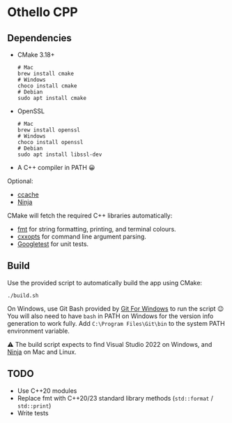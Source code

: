 # Othello CPP

## Dependencies

* CMake 3.18+

    ```shell
    # Mac
    brew install cmake
    # Windows
    choco install cmake
    # Debian
    sudo apt install cmake
    ```

* OpenSSL

    ```shell
    # Mac
    brew install openssl
    # Windows
    choco install openssl
    # Debian
    sudo apt install libssl-dev
    ```

* A C++ compiler in PATH :grinning:

Optional:

* [ccache](https://ccache.dev/)
* [Ninja](https://github.com/ninja-build/ninja)

CMake will fetch the required C++ libraries automatically:

* [fmt](https://github.com/fmtlib/fmt) for string formatting, printing, and terminal colours.
* [cxxopts](https://github.com/jarro2783/cxxopts) for command line argument parsing.
* [Googletest](https://github.com/google/googletest) for unit tests.

## Build

Use the provided script to automatically build the app using CMake:

```shell
./build.sh
```

On Windows, use Git Bash provided by [Git For Windows](https://gitforwindows.org/) to run the script :wink:
You will also need to have `bash` in PATH on Windows for the version info generation to work fully.
Add `C:\Program Files\Git\bin` to the system PATH environment variable.

:warning: The build script expects to find Visual Studio 2022 on Windows,
and [Ninja](https://ninja-build.org/) on Mac and Linux.

## TODO

* Use C++20 modules
* Replace fmt with C++20/23 standard library methods (`std::format` / `std::print`)
* Write tests
